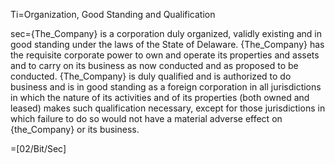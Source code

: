 Ti=Organization, Good Standing and Qualification

sec={The_Company} is a corporation duly organized, validly existing and in good standing under the laws of the State of Delaware.  {The_Company} has the requisite corporate power to own and operate its properties and assets and to carry on its business as now conducted and as proposed to be conducted.  {The_Company} is duly qualified and is authorized to do business and is in good standing as a foreign corporation in all jurisdictions in which the nature of its activities and of its properties (both owned and leased) makes such qualification necessary, except for those jurisdictions in which failure to do so would not have a material adverse effect on {the_Company} or its business.

=[02/Bit/Sec]
